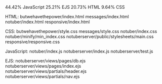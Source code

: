 44.42%  JavaScript
25.21%  EJS
20.73%  HTML
9.64%   CSS

HTML:
butwehavethepower/index.html
messages/index.html
notuber/index.html
responsive/index.html

CSS:
butwehavethepower/style.css
messages/style.css
notuber/index.css
notuber/minify/min_index.css
notuberserver/public/stylesheets/main.css
responsive/responsive.css

JavaScript:
notuber/index.js
notuberserver/index.js
notuberserver/test.js

EJS:
notuberserver/views/pages/db.ejs
notuberserver/views/pages/index.ejs
notuberserver/views/partials/header.ejs
notuberserver/views/partials/nav.ejs

